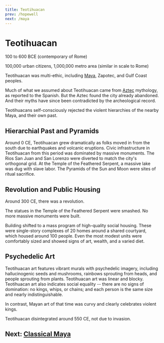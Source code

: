 ```yaml
---
title: Teotihuacan
prev: /hopewell
next: /maya
---
```


# Teotihuacan

100 to 600 BCE (contemporary of Rome)

100,000 urban citizens, 1,000,000 metro area (similar in scale to Rome)

Teotihuacan was multi-ethic, including [Maya](/maya), Zapotec, and Gulf Coast peoples.

Much of what we assumed about Teotihuacan came from [Aztec](/aztec) mythology, as reported to the Spanish.
But the Aztec found the city already abandoned.
And their myths have since been contradicted by the archeological record.

Teotihuacans self-consciously rejected the violent hierarchies of the nearby Maya, and their own past.

## Hierarchial Past and Pyramids

Around 0 CE, Teotihuacan grew dramatically as folks moved in from the south due to earthquakes and volcanic eruptions.
Civic infrastructure in Teotihuacan from this period was dominated by massive monuments.
The Rios San Juan and San Lorenzo were diverted to match the city's orthogonal grid.
At the Temple of the Feathered Serpent, a massive lake was dug with slave labor.
The Pyramids of the Sun and Moon were sites of ritual sacrifice.

## Revolution and Public Housing

Around 300 CE, there was a revolution.

The statues in the Temple of the Feathered Serpent were smashed.
No more massive monuments were built.

Building shifted to a mass program of high-quality social housing.
These were single-story complexes of 20 homes around a shared courtyard, which housed around 100 people.
Even the most modest units were comfortably sized and showed signs of art, wealth, and a varied diet.

## Psychedelic Art

Teotihuacan art features vibrant murals with psychedelic imagery, including hallucinogenic seeds and mushrooms, rainbows sprouting from heads, and people sprouting from plants.
Teotihuacan art was linear and blocky.
Teotihuacan art also indicates social equality -- there are no signs of domination: no kings, whips, or chains; and each person is the same size and nearly indistinguishable.

In contrast, Mayan art of that time was curvy and clearly celebrates violent kings.

Teotihuacan disintegrated around 550 CE, not due to invasion.

## Next: [Classical Maya](/maya)
